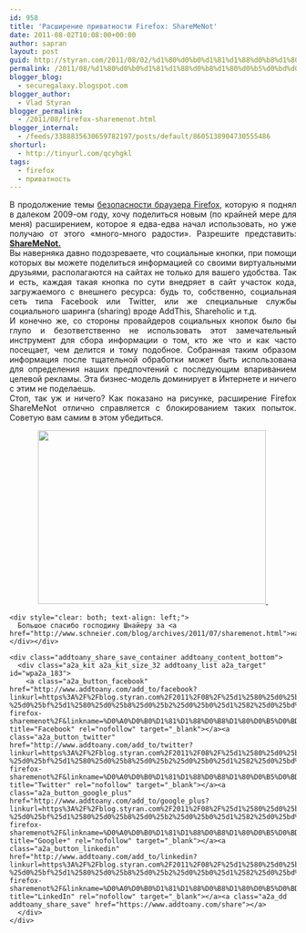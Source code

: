 ```yaml
---
id: 958
title: 'Расширение приватности Firefox: ShareMeNot'
date: 2011-08-02T10:08:00+00:00
author: sapran
layout: post
guid: http://styran.com/2011/08/02/%d1%80%d0%b0%d1%81%d1%88%d0%b8%d1%80%d0%b5%d0%bd%d0%b8%d0%b5-%d0%bf%d1%80%d0%b8%d0%b2%d0%b0%d1%82%d0%bd%d0%be%d1%81%d1%82%d0%b8-firefox-sharemenot/
permalink: /2011/08/%d1%80%d0%b0%d1%81%d1%88%d0%b8%d1%80%d0%b5%d0%bd%d0%b8%d0%b5-%d0%bf%d1%80%d0%b8%d0%b2%d0%b0%d1%82%d0%bd%d0%be%d1%81%d1%82%d0%b8-firefox-sharemenot/
blogger_blog:
  - securegalaxy.blogspot.com
blogger_author:
  - Vlad Styran
blogger_permalink:
  - /2011/08/firefox-sharemenot.html
blogger_internal:
  - /feeds/3388835630659782197/posts/default/8605138904730555486
shorturl:
  - http://tinyurl.com/qcyhgkl
tags:
  - firefox
  - приватность
---
```

<div dir="ltr" style="text-align: left;">
  <div style="text-align: justify;">
    В продолжение темы <a href="http://securegalaxy.blogspot.com/2009/04/repost-firefox.html">безопасности браузера Firefox</a>, которую я поднял в далеком 2009-ом году, хочу поделиться новым (по крайней мере для меня) расширением, которое я едва-едва начал использовать, но уже получаю от этого &#171;много-много радости&#187;. Разрешите представить: <a href="http://sharemenot.cs.washington.edu/"><b>ShareMeNot.</b></a>
  </div>
  
  <div style="text-align: justify;">
  </div>
  
  <div style="text-align: justify;">
    Вы наверняка давно подозреваете, что социальные кнопки, при помощи которых вы можете поделиться информацией со своими виртуальными друзьями, располагаются на сайтах не только для вашего удобства. Так и есть, каждая такая кнопка по сути внедряет в сайт участок кода, загружаемого с внешнего ресурса: будь то, собственно, социальная сеть типа Facebook или Twitter, или же специальные службы социального шаринга (sharing) вроде AddThis, Shareholic и т.д.
  </div>
  
  <div style="text-align: justify;">
  </div>
  
  <div style="text-align: justify;">
    И конечно же, со стороны провайдеров социальных кнопок было бы глупо и безответственно не использовать этот замечательный инструмент для сбора информации о том, кто же что и как часто посещает, чем делится и тому подобное. Собранная таким образом информация после тщательной обработки может быть использована для определения наших предпочтений с последующим впариванием целевой рекламы. Эта бизнес-модель доминирует в Интернете и ничего с этим не поделаешь.
  </div>
  
  <div style="text-align: justify;">
  </div>
  
  <div style="text-align: justify;">
    Стоп, так уж и ничего? Как показано на рисунке, расширение Firefox ShareMeNot отлично справляется с блокированием таких попыток. Советую вам самим в этом убедиться.
  </div>
  
  <p>
    <div style="clear: both; text-align: center;">
      <a href="http://2.bp.blogspot.com/-zFsgbR48uOw/TjfLjuVwfTI/AAAAAAAAHUM/m9_i9RomjLg/s1600/sharemenot.png" style="margin-left: 1em; margin-right: 1em;"><img border="0" height="305" src="http://2.bp.blogspot.com/-zFsgbR48uOw/TjfLjuVwfTI/AAAAAAAAHUM/m9_i9RomjLg/s400/sharemenot.png" width="400" />&nbsp;</a>
    </div>
    
    <div style="clear: both; text-align: left;">
      Большое спасибо господину Шнайеру за <a href="http://www.schneier.com/blog/archives/2011/07/sharemenot.html">наводку</a>.
    </div></div> 
    
    <div class="addtoany_share_save_container addtoany_content_bottom">
      <div class="a2a_kit a2a_kit_size_32 addtoany_list a2a_target" id="wpa2a_183">
        <a class="a2a_button_facebook" href="http://www.addtoany.com/add_to/facebook?linkurl=https%3A%2F%2Fblog.styran.com%2F2011%2F08%2F%25d1%2580%25d0%25b0%25d1%2581%25d1%2588%25d0%25b8%25d1%2580%25d0%25b5%25d0%25bd%25d0%25b8%25d0%25b5-%25d0%25bf%25d1%2580%25d0%25b8%25d0%25b2%25d0%25b0%25d1%2582%25d0%25bd%25d0%25be%25d1%2581%25d1%2582%25d0%25b8-firefox-sharemenot%2F&linkname=%D0%A0%D0%B0%D1%81%D1%88%D0%B8%D1%80%D0%B5%D0%BD%D0%B8%D0%B5%20%D0%BF%D1%80%D0%B8%D0%B2%D0%B0%D1%82%D0%BD%D0%BE%D1%81%D1%82%D0%B8%20Firefox%3A%20ShareMeNot" title="Facebook" rel="nofollow" target="_blank"></a><a class="a2a_button_twitter" href="http://www.addtoany.com/add_to/twitter?linkurl=https%3A%2F%2Fblog.styran.com%2F2011%2F08%2F%25d1%2580%25d0%25b0%25d1%2581%25d1%2588%25d0%25b8%25d1%2580%25d0%25b5%25d0%25bd%25d0%25b8%25d0%25b5-%25d0%25bf%25d1%2580%25d0%25b8%25d0%25b2%25d0%25b0%25d1%2582%25d0%25bd%25d0%25be%25d1%2581%25d1%2582%25d0%25b8-firefox-sharemenot%2F&linkname=%D0%A0%D0%B0%D1%81%D1%88%D0%B8%D1%80%D0%B5%D0%BD%D0%B8%D0%B5%20%D0%BF%D1%80%D0%B8%D0%B2%D0%B0%D1%82%D0%BD%D0%BE%D1%81%D1%82%D0%B8%20Firefox%3A%20ShareMeNot" title="Twitter" rel="nofollow" target="_blank"></a><a class="a2a_button_google_plus" href="http://www.addtoany.com/add_to/google_plus?linkurl=https%3A%2F%2Fblog.styran.com%2F2011%2F08%2F%25d1%2580%25d0%25b0%25d1%2581%25d1%2588%25d0%25b8%25d1%2580%25d0%25b5%25d0%25bd%25d0%25b8%25d0%25b5-%25d0%25bf%25d1%2580%25d0%25b8%25d0%25b2%25d0%25b0%25d1%2582%25d0%25bd%25d0%25be%25d1%2581%25d1%2582%25d0%25b8-firefox-sharemenot%2F&linkname=%D0%A0%D0%B0%D1%81%D1%88%D0%B8%D1%80%D0%B5%D0%BD%D0%B8%D0%B5%20%D0%BF%D1%80%D0%B8%D0%B2%D0%B0%D1%82%D0%BD%D0%BE%D1%81%D1%82%D0%B8%20Firefox%3A%20ShareMeNot" title="Google+" rel="nofollow" target="_blank"></a><a class="a2a_button_linkedin" href="http://www.addtoany.com/add_to/linkedin?linkurl=https%3A%2F%2Fblog.styran.com%2F2011%2F08%2F%25d1%2580%25d0%25b0%25d1%2581%25d1%2588%25d0%25b8%25d1%2580%25d0%25b5%25d0%25bd%25d0%25b8%25d0%25b5-%25d0%25bf%25d1%2580%25d0%25b8%25d0%25b2%25d0%25b0%25d1%2582%25d0%25bd%25d0%25be%25d1%2581%25d1%2582%25d0%25b8-firefox-sharemenot%2F&linkname=%D0%A0%D0%B0%D1%81%D1%88%D0%B8%D1%80%D0%B5%D0%BD%D0%B8%D0%B5%20%D0%BF%D1%80%D0%B8%D0%B2%D0%B0%D1%82%D0%BD%D0%BE%D1%81%D1%82%D0%B8%20Firefox%3A%20ShareMeNot" title="LinkedIn" rel="nofollow" target="_blank"></a><a class="a2a_dd addtoany_share_save" href="https://www.addtoany.com/share"></a>
      </div>
    </div>